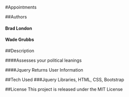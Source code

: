 #Appointments

##Authors
#### Brad London
#### Wade Grubbs


##Description

####Assesses your political leanings

####Jquery Returns User Information

##Tech Used
###Jquery Libraries, HTML, CSS, Bootstrap

##License
This project is released under the MIT License
